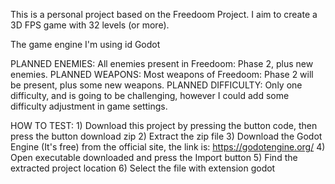 This is a personal project based on the Freedoom Project. I aim to create a 3D
FPS game with 32 levels (or more).

The game engine I'm using id Godot

PLANNED ENEMIES: All enemies present in Freedoom: Phase 2, plus new enemies.
PLANNED WEAPONS: Most weapons of Freedoom: Phase 2 will be present, plus some
new weapons.
PLANNED DIFFICULTY: Only one difficulty, and is going to be challenging,
however I could add some difficulty adjustment in game settings.

HOW TO TEST:
	1) Download this project by pressing the button code, then press the button
	download zip
	2) Extract the zip file
	3) Download the Godot Engine (It's free) from the official site,
	the link is:
	https://godotengine.org/
	4) Open executable downloaded and press the Import button
	5) Find the extracted project location
	6) Select the file with extension godot

